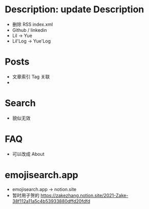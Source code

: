 # Description: update Description
- 删除 RSS index.xml
- Github / linkedin
- Lil -> Yue
- Lil'Log -> Yue'Log

# Posts
- 文章索引 Tag 关联
- 

# Search 
- 貌似无效

# FAQ
- 可以改成 About

# emojisearch.app
- emojisearch.app -> notion.site
- 暂时用子贺的 https://zakezhang.notion.site/2021-Zake-38f112a11a5c4b53933880dffd20fdfd

